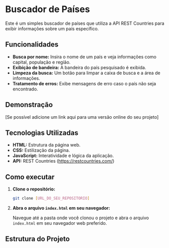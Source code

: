 # Buscador de Países

Este é um simples buscador de países que utiliza a API REST Countries para exibir informações sobre um país específico.

## Funcionalidades

*   **Busca por nome:** Insira o nome de um país e veja informações como capital, população e região.
*   **Exibição de bandeira:** A bandeira do país pesquisado é exibida.
*   **Limpeza da busca:** Um botão para limpar a caixa de busca e a área de informações.
*   **Tratamento de erros:** Exibe mensagens de erro caso o país não seja encontrado.

## Demonstração

[Se possível adicione um link aqui para uma versão online do seu projeto]

## Tecnologias Utilizadas

*   **HTML:** Estrutura da página web.
*   **CSS:** Estilização da página.
*   **JavaScript:** Interatividade e lógica da aplicação.
*   **API:** REST Countries (https://restcountries.com/)

## Como executar

1.  **Clone o repositório:**

    ```bash
    git clone [URL_DO_SEU_REPOSITORIO]
    ```
2.  **Abra o arquivo `index.html` em seu navegador:**

    Navegue até a pasta onde você clonou o projeto e abra o arquivo `index.html` em seu navegador web preferido.

## Estrutura do Projeto
